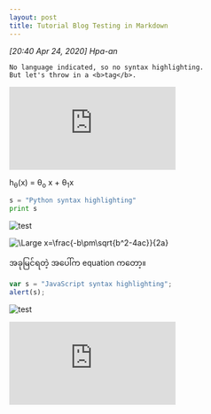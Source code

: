 ```yaml
---
layout: post
title: Tutorial Blog Testing in Markdown
---
```


*[20:40 Apr 24, 2020] Hpa-an* 

```
No language indicated, so no syntax highlighting. 
But let's throw in a <b>tag</b>.
```

![equation](http://www.sciweavers.org/tex2img.php?eq=1%2Bsin%28mc%5E2%29&bc=White&fc=Black&im=jpg&fs=12&ff=arev&edit=)

 h<sub>&theta;</sub>(x) = &theta;<sub>o</sub> x + &theta;<sub>1</sub>x 

```python
s = "Python syntax highlighting"
print s
```

![test](/blog/images/1.png)

 <img src="https://latex.codecogs.com/svg.latex?\Large&space;x=\frac{-b\pm\sqrt{b^2-4ac}}{2a}" title="\Large x=\frac{-b\pm\sqrt{b^2-4ac}}{2a}" />
 
အခုမြင်ရတဲ့ အပေါ်က equation ကတော့။ 

```javascript
var s = "JavaScript syntax highlighting";
alert(s);
```

![test](/blog/images/1.png)
<!-- ![_config.yml](/blog/images/config.png "_config.yml") -->



 ![\Large x=\frac{-b\pm\sqrt{b^2-4ac}}{2a}](https://latex.codecogs.com/svg.latex?x%3D%5Cfrac%7B-b%5Cpm%5Csqrt%7Bb%5E2-4ac%7D%7D%7B2a%7D)